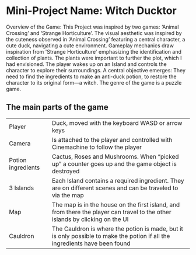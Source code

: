 # Mini-Project Name: Witch Ducktor
Overview of the Game: This Project was inspired by two games: ‘Animal Crossing’ and ‘Strange Horticulture’. The visual aesthetic was inspired by the cuteness observed in ‘Animal Crossing’ featuring a central character, a cute duck, navigating a cute environment. Gameplay mechanics draw inspiration from 'Strange Horticulture' emphasizing the identification and collection of plants. The plants were important to further the plot, which I had envisioned. The player wakes up on an Island and controls the character to explore their surroundings. A central objective emerges: They need to find the ingredients to make an anti-duck potion, to restore the character to its original form—a witch. The genre of the game is a puzzle game.

## The main parts of the game 

|     |               |
| :-------- | :------------------------- |
|   Player  | Duck, moved with the keyboard WASD or arrow keys|
|   Camera  | Is attached to the player and controlled with Cinemachine to follow the player|
| Potion ingredients  | Cactus, Roses and Mushrooms. When “picked up” a counter goes up and the game object is destroyed |
| 3 Islands   | Each Island contains a required ingredient. They are on different scenes and can be traveled to via the map |
| Map  | The map is in the house on the first island, and from there the player can travel to the other islands by clicking on the UI |
| Cauldron   | The Cauldron is where the potion is made, but it is only possible to make the potion if all the ingredients have been found |
